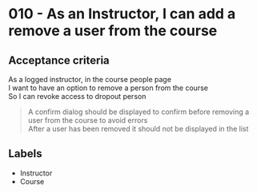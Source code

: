 # 010 - As an Instructor, I can add a remove a user from the course

## Acceptance criteria

As a logged instructor, in the course people page \
I want to have an option to remove a person from the course \
So I can revoke access to dropout person

> A confirm dialog should be displayed to confirm before removing a user from the course to avoid errors \
> After a user has been removed it should not be displayed in the list

## Labels

* Instructor
* Course
